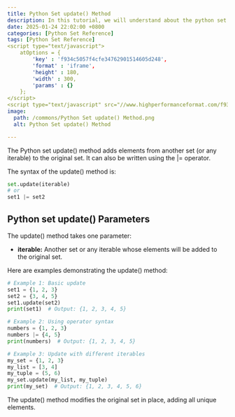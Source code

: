```yaml
---
title: Python Set update() Method 
description: In this tutorial, we will understand about the python set update() method and its uses.
date: 2025-01-24 22:02:00 +0800
categories: [Python Set Reference]
tags: [Python Set Reference]
<script type="text/javascript">
	atOptions = {
		'key' : 'f934c5057f4cfe34762901514605d248',
		'format' : 'iframe',
		'height' : 180,
		'width' : 300,
		'params' : {}
	};
</script>
<script type="text/javascript" src="//www.highperformanceformat.com/f934c5057f4cfe34762901514605d248/invoke.js"></script>
image:
  path: /commons/Python Set update() Method.png
  alt: Python Set update() Method 

---
```


The Python set update() method adds elements from another set (or any iterable) to the original set. It can also be written using the |= operator.

The syntax of the update() method is:

```python
set.update(iterable)
# or
set1 |= set2
```

## Python set update() Parameters

The update() method takes one parameter:

<script type="text/javascript">
	atOptions = {
		'key' : 'f934c5057f4cfe34762901514605d248',
		'format' : 'iframe',
		'height' : 180,
		'width' : 300,
		'params' : {}
	};
</script>
<script type="text/javascript" src="//www.highperformanceformat.com/f934c5057f4cfe34762901514605d248/invoke.js"></script>
* **iterable:** Another set or any iterable whose elements will be added to the original set.
<script type="text/javascript">
	atOptions = {
		'key' : 'f934c5057f4cfe34762901514605d248',
		'format' : 'iframe',
		'height' : 180,
		'width' : 300,
		'params' : {}
	};
</script>
<script type="text/javascript" src="//www.highperformanceformat.com/f934c5057f4cfe34762901514605d248/invoke.js"></script>

Here are examples demonstrating the update() method:

```python
# Example 1: Basic update
set1 = {1, 2, 3}
set2 = {3, 4, 5}
set1.update(set2)
print(set1)  # Output: {1, 2, 3, 4, 5}

# Example 2: Using operator syntax
numbers = {1, 2, 3}
numbers |= {4, 5}
print(numbers)  # Output: {1, 2, 3, 4, 5}

# Example 3: Update with different iterables
my_set = {1, 2, 3}
my_list = [3, 4]
my_tuple = (5, 6)
my_set.update(my_list, my_tuple)
print(my_set)  # Output: {1, 2, 3, 4, 5, 6}
```

The update() method modifies the original set in place, adding all unique elements.